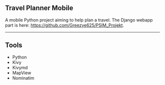 ## Travel Planner Mobile

A mobile Python project aiming to help plan a travel. The Django webapp part is here: <https://github.com/Greezye625/PSIM_Projekt>.

---

## Tools

- Python
- Kivy
- Kivymd
- MapView
- Nominatim

